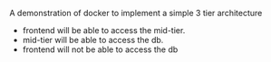 A demonstration of docker to implement a simple 3 tier architecture

* frontend will be able to access the mid-tier.
* mid-tier will be able to access the db.
* frontend will not be able to access the db 
